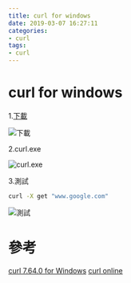 ```yaml
---
title: curl for windows
date: 2019-03-07 16:27:11
categories:
- curl
tags:
- curl
---
```

# curl for windows

1.[下載](https://curl.haxx.se/windows/)

![下載](https://i.imgur.com/D5lAz3S.png)

2.curl.exe

![curl.exe](https://i.imgur.com/7Wy9H5C.png)

3.測試

```bash
curl -X get "www.google.com"
```

![測試](https://i.imgur.com/ElnCkzf.png)

# 參考
[curl 7.64.0 for Windows](https://curl.haxx.se/windows/)
[curl online](https://onlinecurl.com/)